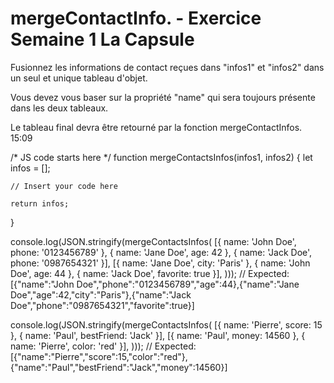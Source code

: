 # mergeContactInfo. - Exercice Semaine 1 La Capsule

Fusionnez les informations de contact reçues dans "infos1" et "infos2" dans un seul et unique tableau d'objet.

Vous devez vous baser sur la propriété "name" qui sera toujours présente dans les deux tableaux.

Le tableau final devra être retourné par la fonction mergeContactInfos.
15:09


/* JS code starts here */
function mergeContactsInfos(infos1, infos2) {
    let infos = [];

    // Insert your code here

    return infos;
}

console.log(JSON.stringify(mergeContactsInfos(
    [{ name: 'John Doe', phone: '0123456789' }, { name: 'Jane Doe', age: 42 }, { name: 'Jack Doe', phone: '0987654321' }],
    [{ name: 'Jane Doe', city: 'Paris' }, { name: 'John Doe', age: 44 }, { name: 'Jack Doe', favorite: true }],
)));
// Expected: [{"name":"John Doe","phone":"0123456789","age":44},{"name":"Jane Doe","age":42,"city":"Paris"},{"name":"Jack Doe","phone":"0987654321","favorite":true}]

console.log(JSON.stringify(mergeContactsInfos(
    [{ name: 'Pierre', score: 15 }, { name: 'Paul', bestFriend: 'Jack' }],
    [{ name: 'Paul', money: 14560 }, { name: 'Pierre', color: 'red' }],
)));
// Expected: [{"name":"Pierre","score":15,"color":"red"},{"name":"Paul","bestFriend":"Jack","money":14560}]
